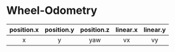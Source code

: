 # Wheel-Odometry

| position.x | position.y | position.z | linear.x | linear.y |
| :--------: | :--------: | :--------: | :------: | :------: |
|     x     |     y     |    yaw    |    vx    |    vy    |
